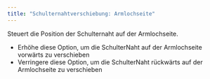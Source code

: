 ```yaml
---
title: "Schulternahtverschiebung: Armlochseite"
---
```


Steuert die Position der Schulternaht auf der Armlochseite.

- Erhöhe diese Option, um die SchulterNaht auf der Armlochseite vorwärts zu verschieben
- Verringere diese Option, um die SchulterNaht rückwärts auf der Armlochseite zu verschieben





